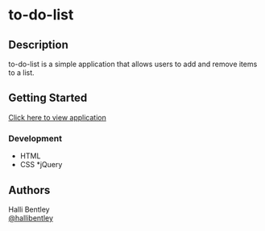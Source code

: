 # to-do-list

## Description

to-do-list is a simple application that allows users to add and remove items to a list.

## Getting Started

[Click here to view application](https://hallibentley.github.io/to-do-list/)

### Development

* HTML
* CSS
*jQuery

## Authors

Halli Bentley  
[@hallibentley](https://github.com/hallibentley)
